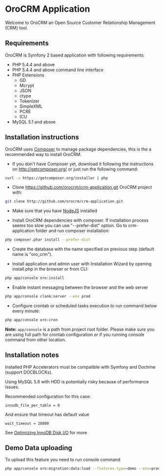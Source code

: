 # OroCRM Application

Welcome to OroCRM an Open Source Customer Relationship Management (CRM) tool.

## Requirements

OroCRM is Symfony 2 based application with following requirements:

* PHP 5.4.4 and above
* PHP 5.4.4 and above command line interface
* PHP Extensions
    * GD
    * Mcrypt
    * JSON
    * ctype
    * Tokenizer
    * SimpleXML
    * PCRE
    * ICU
* MySQL 5.1 and above

## Installation instructions

OroCRM uses [Composer][1] to manage package dependencies, this is the a recommended way to install OroCRM.

- If you don't have Composer yet, download it following the instructions on http://getcomposer.org/
or just run the following command:

```bash
curl -s https://getcomposer.org/installer | php
```

- Clone https://github.com/orocrm/crm-application.git OroCRM project with:

```bash
git clone http://github.com/orocrm/crm-application.git
```


- Make sure that you have [NodeJS][4] installed

- Install OroCRM dependencies with composer. If installation process seems too slow you can use "--prefer-dist" option.
  Go to crm-application folder and run composer installation:

```bash
php composer.phar install --prefer-dist
```

- Create the database with the name specified on previous step (default name is "oro_crm").

- Install application and admin user with Installation Wizard by opening install.php in the browser or from CLI:

```bash  
php app/console oro:install
```

- Enable instant messaging between the browser and the web server

```bash
php app/console clank:server --env prod
```

- Configure crontab or scheduled tasks execution to run command below every minute:

```bash
php app/console oro:cron
```
 
**Note:** ``app/console`` is a path from project root folder. Please make sure you are using full path for crontab configuration or if you running console command from other location.

## Installation notes

Installed PHP Accelerators must be compatible with Symfony and Doctrine (support DOCBLOCKs).

Using MySQL 5.6 with HDD is potentially risky because of performance issues.

Recommended configuration for this case:

    innodb_file_per_table = 0

And ensure that timeout has default value

    wait_timeout = 28800

See [Optimizing InnoDB Disk I/O][3] for more


## Demo Data uploading

To upload this feature you need to run console command

```bash
php app/console oro:migration:data:load --fixtures-type=demo --env=prod
```
[1]:  http://symfony.com/doc/2.3/book/installation.html
[2]:  http://getcomposer.org/
[3]:  http://dev.mysql.com/doc/refman/5.6/en/optimizing-innodb-diskio.html
[4]:  https://github.com/joyent/node/wiki/Installing-Node.js-via-package-manager
